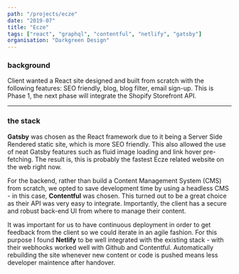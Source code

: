```yaml
---
path: "/projects/ecze"
date: "2019-07"
title: "Ecze"
tags: ["react", "graphql", "contentful", "netlify", "gatsby"]
organisation: "Darkgreen Design"
---
```


### background

Client wanted a React site designed and built from scratch with the following features: SEO friendly, blog, blog filter, email sign-up. This is Phase 1, the next phase will integrate the Shopify Storefront API.

---

### the stack

**Gatsby** was chosen as the React framework due to it being a Server Side Rendered static site, which is more SEO friendly. This also allowed the use of neat Gatsby features such as fluid image loading and link hover pre-fetching. The result is, this is probably the fastest Ecze related website on the web right now.

For the backend, rather than build a Content Management System (CMS) from scratch, we opted to save development time by using a headless CMS - in this case, **Contentful** was chosen. This turned out to be a great choice as their API was very easy to integrate. Importantly, the client has a secure and robust back-end UI from where to manage their content.

It was important for us to have continuous deployment in order to get feedback from the client so we could iterate in an agile fashion. For this purpose I found **Netlify** to be well integrated with the existing stack - with their webhooks worked well with Github and Contentful. Automatically rebuilding the site whenever new content or code is pushed means less developer maintence after handover.


